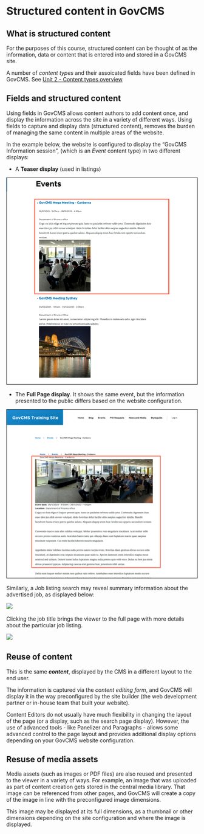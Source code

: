 # Structured content in GovCMS

## What is structured content

For the purposes of this course, structured content can be thought of as the information, data or content that is entered into and stored in a GovCMS site.

A number of _content types_ and their assoicated fields have been defined in GovCMS. See [Unit 2 - Content types overview](https://salsa-digital.gitbook.io/govcms-content-administration/unit-2-more-about-govcms/untitled-2)

## Fields and structured content 

Using fields in GovCMS allows content authors to add content once, and display the information across the site in a variety of different ways. Using fields to capture and display data \(structured content\), removes the burden of managing the same content in multiple areas of the website.

In the example below, the website is configured to display the “GovCMS Information session”, \(which is an _Event_ content type\) in two different displays:

-  A **Teaser display** \(used in listings\)

![](../.gitbook/assets/Unit-2-Structured-Content-1.png)

- The **Full Page display**. It shows the same event, but the information presented to the public differs based on the website configuration.

![](../.gitbook/assets/Unit-2-Structured-Content-2.png)


Similarly, a Job listing search may reveal summary information about the advertised job, as displayed below:

![](../.gitbook/assets/25%20%282%29%20%282%29.png)

Clicking the job title brings the viewer to the full page with more details about the particular job listing.

![](../.gitbook/assets/26%20%282%29%20%282%29%20%282%29.png)

## Reuse of content

This is the same **_content_**, displayed by the CMS in a different layout to the end user.

The information is captured via the _content editing form_, and GovCMS will display it in the way preconfigured by the site builder \(the web development partner or in-house team that built your website\). 

Content Editors do not usually have much flexibility in changing the layout of the page \(or a display, such as the search page display\). However, the use of advanced tools - like Panelizer and Paragraphs - allows some advanced control to the page layout and provides additional display options depending on your GovCMS website configuration.

## Resuse of media assets

Media assets \(such as images or PDF files\) are also reused and presented to the viewer in a variety of ways. For example, an image that was uploaded as part of content creation gets stored in the central media library. That image can be referenced from other pages, and GovCMS will create a copy of the image in line with the preconfigured image dimensions.

This image may be displayed at its full dimensions, as a thumbnail or other dimensions depending on the site configuration and where the image is displayed. 
